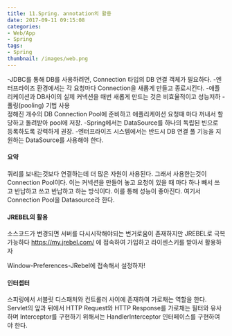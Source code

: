 ```yaml
---
title: 11.Spring. annotation의 활용
date: 2017-09-11 09:15:08
categories:
- Web/App
- Spring
tags:
- Spring
thumbnail: /images/web.png
---
```

-JDBC를 통해 DB를 사용하려면, Connection 타입의 DB 연결 객체가 필요하다.
-엔터프라이즈 환경에서는 각 요청마다 Connection을 새롭게 만들고 종료시킨다.
-애플리케이션과  DB사이의 실제 커넥션을 매번 새롭게 만드는 것은 비효율적이고 성능저하
-풀링(pooling) 기법 사용  
    정해진 개수의 DB Connection Pool에 준비하고 애플리케이션 요청때 마다 꺼내서 할당하고 돌려받아  pool에 저장.
 -Spring에서는 DataSource를 하나의 독립된 빈으로 등록하도록 강력하게 권장.
 -엔터프라이즈 시스템에서는 반드시 DB 연결 풀 기능을 지원하는 DataSource를 사용해야 한다.                                   



#### 요약
쿼리를 보내는것보다 연결하는데 더 많은 자원이 사용된다. 그래서 사용한는것이 Connection Pool이다. 이는 커넥션을 만들어 놓고 요청이 있을 때 마다 하나 빼서 쓰고 반납하고 쓰고 반납하고 하는 방식이다. 이를 통해 성능이 좋아진다.
여기서 Connection Pool을 Datasource라 한다.



#### JREBEL의 활용
소스코드가 변경되면 서버를 다시시작해야되는 번거로움이 존재하지만 JREBEL로 극복 가능하다
https://my.jrebel.com/ 에 접속하여 가입하고 라이센스키를 받아서 활용하자

Window-Preferences-JRebel에 접속해서 설정하자!


#### 인터셉터
스피링에서 서블릿 디스패처와 컨트롤러 사이에 존재하여 가로채는 역할을 한다. Servlet의 앞과 뒤에서 HTTP Request와  HTTP Response를 가로채는 필터와 유사하며 Interceptor를 구현하기 위해서는 HandlerInterceptor 인터페이스를 구현하여야 한다.
